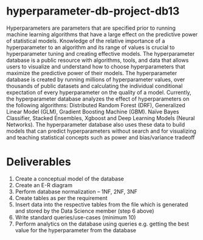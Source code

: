 # hyperparameter-db-project-db13
Hyperparameters are parameters that are specified prior to running machine learning algorithms
that have a large effect on the predictive power of statistical models. Knowledge of the relative
importance of a hyperparameter to an algorithm and its range of values is crucial to
hyperparameter tuning and creating effective models.
The hyperparameter database is a public resource with algorithms, tools, and data that allows users
to visualize and understand how to choose hyperparameters that maximize the predictive power of
their models.
The hyperparameter database is created by running millions of hyperparameter values, over
thousands of public datasets and calculating the individual conditional expectation of every
hyperparameter on the quality of a model.
Currently, the hyperparameter database analyzes the effect of hyperparameters on the following
algorithms: Distributed Random Forest (DRF), Generalized Linear Model (GLM), Gradient Boosting
Machine (GBM). Naïve Bayes Classifier, Stacked Ensembles, Xgboost and Deep Learning Models
(Neural Networks).
The hyperparameter database also uses these data to build models that can predict
hyperparameters without search and for visualizing and teaching statistical concepts such as power
and bias/variance tradeoff

# Deliverables
1. Create a conceptual model of the database
2. Create an E-R diagram
3. Perform database normalization – 1NF, 2NF, 3NF
4. Create tables as per the requirement
5. Insert data into the respective tables from the file which is generated and stored by the Data
Science member (step 6 above)
6. Write standard queries/use-cases (minimum 10)
7. Perform analytics on the database using queries e.g. getting the best value for the
hyperparameter from the database
